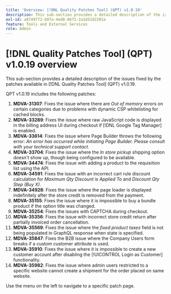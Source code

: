 ```yaml
---
title: 'Overview: [!DNL Quality Patches Tool] (QPT) v1.0.19'
description: This sub-section provides a detailed description of the issues fixed by the patches available in [!DNL Quality Patches Tool] (QPT) v1.0.19.
exl-id: a8749772-b97a-4ed8-8671-2a1d52d2201a
feature: Tools and External Services
role: Admin
---
```

# [!DNL Quality Patches Tool] (QPT) v1.0.19 overview

This sub-section provides a detailed description of the issues fixed by the patches available in [!DNL Quality Patches Tool] (QPT) v1.0.19.

QPT v1.0.19 includes the following patches:

1. **MDVA-31307**: Fixes the issue where there are *Out of memory* errors on certain categories due to problems with dynamic CSP whitelisting for cached blocks.
1. **MDVA-33289**: Fixes the issue where raw JavaScript code is displayed in the billing address UI during checkout if [!DNL Google Tag Manager] is enabled.
1. **MDVA-33614**: Fixes the issue where Page Builder throws the following error: *An error has occurred while initiating Page Builder. Please consult with your technical support contact.*
1. **MDVA-33704**: Fixes the issue where the *In store pickup* shipping option doesn't show up, though being configured to be available.
1. **MDVA-34474**: Fixes the issue with adding a product to the requisition list using the API.
1. **MDVA-34591**: Fixes the issue with an incorrect cart rule discount calculation for *Maximum Qty Discount is Applied To* and *Discount Qty Step (Buy X)*.
1. **MDVA-34928**: Fixes the issue where the page loader is displayed indefinitely after the store credit is removed from the payment.
1. **MDVA-35155**: Fixes the issue where it is impossible to buy a bundle product if the option title was changed.
1. **MDVA-35254**: Fixes the issues with CAPTCHA during checkout.
1. **MDVA-35356**: Fixes the issue with incorrect store credit return after partially invoiced order cancellation.
1. **MDVA-35569**: Fixes the issue where the *fixed product taxes* field is not being populated in GraphQL response when state is specified.
1. **MDVA-35847**: Fixes the B2B issue where the Company Users form breaks if a custom customer attribute is used.
1. **MDVA-35910**: Fixes the issue where it is impossible to create a new customer account after disabling the [!UICONTROL Login as Customer] functionality.
1. **MDVA-35982**: Fixes the issue where admin users restricted to a specific website cannot create a shipment for the order placed on same website.

Use the menu on the left to navigate to a specific patch page.
